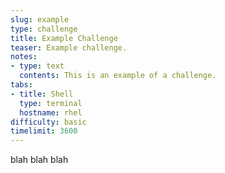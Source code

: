 ```yaml
---
slug: example
type: challenge
title: Example Challenge
teaser: Example challenge.
notes:
- type: text
  contents: This is an example of a challenge.
tabs:
- title: Shell
  type: terminal
  hostname: rhel
difficulty: basic
timelimit: 3600
---
```

blah blah blah